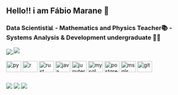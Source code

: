 ## Hello!! i am Fábio Marane 👋
### Data Scientist📊 - Mathematics and Physics Teacher📚 - Systems Analysis & Development undergraduate 👨‍💻



<a href="https://github.com/anuraghazra/github-readme-stats">
  <img align="center" src="https://github-readme-stats.vercel.app/api?username=maranefabio&count_private=true&theme=transparent&show_icons=true" />
</a>
<a href="https://github.com/anuraghazra/convoychat">
  <img length="100" src="https://github-readme-stats.vercel.app/api/top-langs/?username=maranefabio&theme=transparent&layout=compact" />
</a>

<div style="display: inline_block"><br>
  <img align="center" alt="py" height="30" width="40" src="https://cdn.jsdelivr.net/gh/devicons/devicon/icons/python/python-original.svg">
  <img align="center" alt="r" height="30" width="40" src="https://cdn.jsdelivr.net/gh/devicons/devicon/icons/r/r-original.svg">
  <img align="center" alt="rust" height="30" width="40" src="https://cdn.jsdelivr.net/gh/devicons/devicon/icons/rust/rust-plain.svg">
  <img align="center" alt="java" height="30" width="40" src="https://cdn.jsdelivr.net/gh/devicons/devicon/icons/java/java-original.svg">
  <img align="center" alt="jupyter" height="30" width="40" src="https://cdn.jsdelivr.net/gh/devicons/devicon/icons/jupyter/jupyter-original-wordmark.svg">
  <img align="center" alt="mysql" height="30" width="40" src="https://cdn.jsdelivr.net/gh/devicons/devicon/icons/mysql/mysql-original.svg">
  <img align="center" alt="postgree" height="30" width="40" src="https://cdn.jsdelivr.net/gh/devicons/devicon/icons/postgresql/postgresql-original.svg">
  <img align="center" alt="msqls" height="30" width="40" src="https://cdn.jsdelivr.net/gh/devicons/devicon/icons/microsoftsqlserver/microsoftsqlserver-plain.svg">
  <img align="center" alt="git" height="30" width="40" src="https://cdn.jsdelivr.net/gh/devicons/devicon/icons/git/git-original.svg">
</div>

##

<div> 
  <a href = "mailto:fabiomarane@gmail.com"><img src="https://img.shields.io/badge/Gmail-D14836?style=for-the-badge&logo=gmail&logoColor=white"></a>
  <a href="https://www.linkedin.com/in/maranefabio" target="_blank"><img src="https://img.shields.io/badge/-LinkedIn-%230077B5?style=for-the-badge&logo=linkedin&logoColor=white" target="_blank"></a> 
  <a href="https://stackoverflow.com/users/20262897/fábio-marane" target="_blank"><img src="https://img.shields.io/badge/Stack_Overflow-FE7A16?style=for-the-badge&logo=stack-overflow&logoColor=white"></a> 
   
</div>
